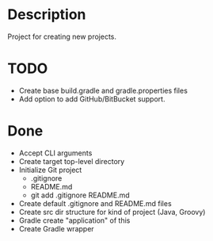 # Description #

Project for creating new projects.

# TODO #

* Create base build.gradle and gradle.properties files
* Add option to add GitHub/BitBucket support.


# Done #

* Accept CLI arguments
* Create target top-level directory
* Initialize Git project
  * .gitignore
  * README.md
  * git add .gitignore README.md
* Create default .gitignore and README.md files
* Create src dir structure for kind of project (Java, Groovy)
* Gradle create "application" of this
* Create Gradle wrapper
